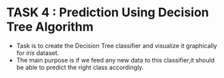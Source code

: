 # TASK 4 : Prediction Using Decision Tree Algorithm
* Task is to create the Decision Tree classifier and visualize it graphically for *iris* dataset.
* The main purpose is if we feed any new data to this classifier,it should be able to predict the right class accordingly. 

